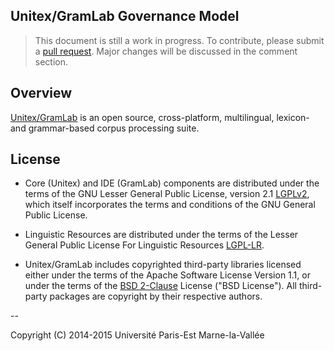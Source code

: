 ## Unitex/GramLab Governance Model

> This document is still a work in progress. To contribute, please submit a [pull request](https://github.com/UnitexGramLab/governance/pulls). Major changes will be discussed in the comment section.

## Overview

[Unitex/GramLab][unitex] is an open source, cross-platform, multilingual, lexicon- and grammar-based corpus processing suite.

## License

* Core (Unitex) and IDE (GramLab) components are distributed under the terms of the GNU Lesser General Public License, version 2.1 [LGPLv2][LGPLv2], which itself incorporates the terms and conditions of the GNU General Public License.

* Linguistic Resources are distributed under the terms of the Lesser General Public License For Linguistic Resources [LGPL-LR][LGPL-LR].

* Unitex/GramLab includes copyrighted third-party libraries licensed either under the terms of the Apache Software License Version 1.1, or  under the terms of the [BSD 2-Clause][BSD-2-Clause] License ("BSD License"). All  third-party packages are copyright by their respective authors.

--

Copyright (C) 2014-2015 Université Paris-Est Marne-la-Vallée

[repos]:        https://github.com/unitexgramlab
[unitex]:       http://unitexgramlab.org
[LGPL-LR]:      http://bit.do/LGPL-LR
[LGPLv2]:       http://opensource.org/licenses/lgpl-2.1
[BSD-2-Clause]: http://opensource.org/licenses/BSD-2-Clause

